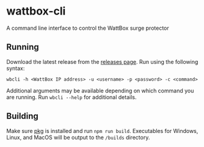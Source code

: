 # wattbox-cli
A command line interface to control the WattBox surge protector

## Running
Download the latest release from the [releases page](https://github.com/Iler-Networking-Computing/wattbox-cli/releases/latest). Run using the following syntax:

```
wbcli -h <WattBox IP address> -u <username> -p <password> -c <command>
```

Additional arguments may be available depending on which command you are running. Run `wbcli --help` for additional details.

## Building
Make sure [pkg](https://www.npmjs.com/package/pkg) is installed and run `npm run build`. Executables for Windows, Linux, and MacOS will be output to the `/builds` directory.